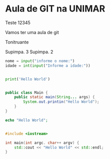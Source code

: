 # Aula de GIT na UNIMAR

Teste 12345

Vamos ter uma aula de git

Tonitruante

Supimpa. 3
Supimpa. 2



```python
nome = input("informe o nome:")
idade = int(input("Informe a idade:"))


print('Hello World')


```
```java

public class Main {
    public static main(String... args) {
        System.out.printin("Hello World");
    }
}
```

```php
echo "Hello World";
```

```c++

#include <iostream>

int main(int argc. char++ argv) {
    std::cout << "Hello World" << std::endl;
}
```
```c#
```


